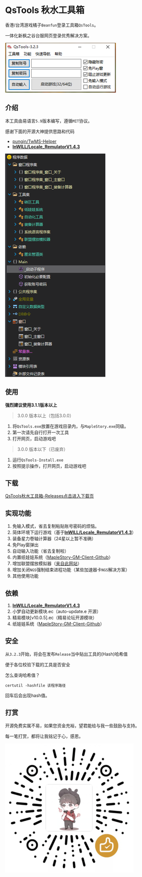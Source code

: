 # QsTools 秋水工具箱

香港/台湾游戏橘子`Beanfun`登录工具箱`QsTools`。

一体化新枫之谷台服网页登录优秀解决方案。

![img](./ui.png)

## 介绍

本工具由易语言`5.9`版本编写，遵循`MIT`协议。

感谢下面的开源大神提供思路和代码

- [pungin/TwMS-Helper](https://github.com/pungin/TwMS-Helper)
- [**InWILL/Locale_RemulatorV1.4.3**](https://github.com/InWILL/Locale_Remulator)



![code](./code.png)

## 使用

**强烈建议使用3.1.1版本以上**

> 3.0.0 版本以上（包括3.0.0）

1. 将`QsTools.exe`放置在游戏目录内，与`MapleStory.exe`同级。
2. 第一次请先自行打开一次工具
3. 打开网页，启动游戏吧



> 3.0.0 版本以下（已废弃）

1. 运行`QsTools-Install.exe`
2. 按照提示操作，打开网页，启动游戏吧

## 下载

[QsTools秋水工具箱-Releases点击进入下载页](https://github.com/starmcc/QsTools/releases)



## 实现功能

1. 免输入模式，省去复制粘贴账号密码的烦恼。
2. 简体环境下运行游戏（基于[**InWILL/Locale_RemulatorV1.4.3**](https://github.com/InWILL/Locale_Remulator)）
3. 装备星力卷轴计算器（24星以上暂不准确）
4. 免Play窗弹出
4. 自动输入功能（省去复制啦）
4. 内置纸娃娃系统（[MapleStory-GM-Client-Github](https://github.com/Elem8100/MapleStory-GM-Client)）
4. 增加联盟摆放模拟器（[来自此网站](https://xenogents.github.io/LegionSolver/)）
4. 增加关闭`NGS`强制结束进程功能（某些加速器卡`NGS`解决方案）
4. 其他使用功能



## 依赖

1. [**InWILL/Locale_RemulatorV1.4.3**](https://github.com/InWILL/Locale_Remulator)
2. 小梦自动更新模块.ec（auto-update.e 开源）
3. 精易模块[v10.0.5].ec（精易论坛开源模块）
4. 纸娃娃系统（[MapleStory-GM-Client-Github](https://github.com/Elem8100/MapleStory-GM-Client)）



## 安全

从`3.2.3`开始，将会在发布`Release`当中贴出工具的(Hash)哈希值

便于各位校验下载的工具是否安全

怎么查询哈希值？

```
certutil -hashfile 该程序路径
```

回车后会出现hash值。



## 打赏

开源免费实属不易，如果您资金充裕，望君能给与我一些鼓励与支持。

每一笔打赏，都将让我铭记于心，感恩。

![image](./sponsor.png)

